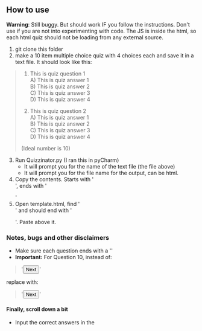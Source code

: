 ## How to use

**Warning**: Still buggy. But should work IF you follow the instructions. Don't use if you are not into experimenting with code. The JS is inside the html, so each html quiz should not be loading from any external source.

1. git clone this folder
2. make a 10 item multiple choice quiz with 4 choices each and save it in a text file.
    It should look like this:

>   1. This is quiz question 1<br>
>   A) This is quiz answer 1<br>
>   B) This is quiz answer 2<br>
>   C) This is quiz answer 3<br>
>   D) This is quiz answer 4<br>
>
>   2. This is quiz question 2<br>
>   A) This is quiz answer 1<br>
>   B) This is quiz answer 2<br>
>   C) This is quiz answer 3<br>
>   D) This is quiz answer 4<br>
>
>   (Ideal number is 10)
3. Run Quizzinator.py (I ran this in pyCharm)
    - It will prompt you for the name of the text file (the file above)
    - It will prompt you for the file name for the output, can be html.
4. Copy the contents. Starts with '<form>', ends with '</form>'
5. Open template.html, find '<form>' and should end with '</form>'. Paste above it.

### Notes, bugs and other disclaimers

- Make sure each question ends with a '</div>'
- **Important:** For Question 10, instead of:
> '<button type="button" class="next-btn">Next</button>'

replace with:

> '<button type="submit" class="submit-btn">Next</button>'

#### Finally, scroll down a bit

- Input the correct answers in the <script section>
- Replace the <head> and <title> fields.

SAVE!

